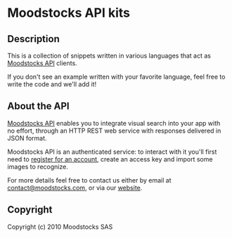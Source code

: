 # Moodstocks API kits

## Description

This is a collection of snippets written in various languages
that act as [Moodstocks API](http://www.moodstocks.com/visual-search-as-a-service/)
clients.

If you don't see an example written with your favorite language, feel free to
write the code and we'll add it!

## About the API

[Moodstocks API](http://www.moodstocks.com/visual-search-as-a-service/)
enables you to integrate visual search into your app with no effort, through an
HTTP REST web service with responses delivered in JSON format.

Moodstocks API is an authenticated service: to interact with it you'll first
need to [register for an account](http://api.moodstocks.com/signup), create an
access key and import some images to recognize.

For more details feel free to contact us either by email at
<a href="m&#x61;&#x69;l&#116;&#111;:&#x63;&#x6F;&#110;&#x74;&#097;&#099;&#x74;&#064;&#109;&#x6F;&#x6F;&#x64;&#115;&#x74;&#111;&#099;&#x6B;s&#x2E;&#099;&#x6F;&#109;">&#x63;&#x6F;&#110;&#x74;&#097;&#099;&#x74;&#064;&#109;&#x6F;&#x6F;&#x64;&#115;&#x74;&#111;&#099;&#x6B;s&#x2E;&#099;&#x6F;&#109;</a>,
or via our
[website](http://www.moodstocks.com/contact-us/).

## Copyright

Copyright (c) 2010 Moodstocks SAS

